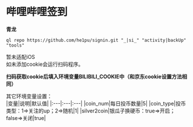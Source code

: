 # 哔哩哔哩签到<br>
__青龙__
```
ql repo https://github.com/he1pu/signin.git "_|si_" "activity|backUp" "tools"
```

暂未适配iOS<br>
如未添加cookie会运行扫码程序。

__扫码获取cookie后填入环境变量BILIBILI_COOKIE中（和京东cookie设置方法相同）__

其它环境变量设置：<br>
|变量|说明|默认值|
|:---|:---|:---|
|coin_num|每日投币数量|5|
|coin_type|投币类型：1=>关注的up；2=>随机|1|
|silver2coin|银瓜子换硬币：true=>开启；false=>关闭|true|


